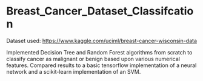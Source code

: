 # Breast_Cancer_Dataset_Classifcation

Dataset used: https://www.kaggle.com/uciml/breast-cancer-wisconsin-data

Implemented Decision Tree and Random Forest algorithms from scratch to classify
cancer as malignant or benign based upon various numerical features.  Compared
results to a basic tensorflow implementation of a neural network and a
scikit-learn implementation of an SVM.
